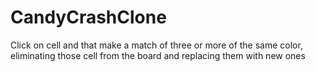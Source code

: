 # CandyCrashClone
Click on cell and  that make a match of three or more of the same color, eliminating those cell from the board and replacing them with new ones

